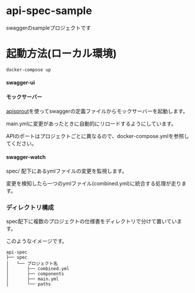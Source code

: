 # api-spec-sample
swaggerのsampleプロジェクトです

# 起動方法(ローカル環境)
```
docker-compose up
```

#### swagger-ui

#### モックサーバー
[apisprout](https://github.com/danielgtaylor/apisprout)を使ってswaggerの定義ファイルからモックサーバーを起動します。

main.ymlに変更があったときに自動的にリロードするようにしています。

APIのポートはプロジェクトごとに異なるので、docker-compose.ymlを参照してください。

#### swagger-watch
spec/ 配下にあるymlファイルの変更を監視します。

変更を検知したら一つのymlファイル(combined.yml)に統合する処理が走ります。

### ディレクトリ構成
spec配下に複数のプロジェクトの仕様書をディレクトリで分けて置いています。

このようなイメージです。
```
api-spec
├── spec
│   └── プロジェクト名
│       ├── combined.yml
│       ├── components
│       ├── main.yml
│       └── paths
```
